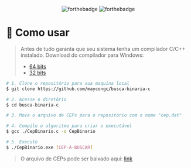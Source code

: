 <div align="center">

  ![forthebadge](https://forthebadge.com/images/badges/made-with-C.svg)
  ![forthebadge](https://forthebadge.com/images/badges/built-with-love.svg)
</div>

# 🤔 Como usar

> Antes de tudo garanta que seu sistema tenha um compilador C/C++ instalado.
>  Download do compilador para Windows:
> - [64 bits](https://github.com/jmeubank/tdm-gcc/releases/download/v9.2.0-tdm64-1/tdm64-gcc-9.2.0.exe)
> - [32 bits](https://github.com/jmeubank/tdm-gcc/releases/download/v9.2.0-tdm-1/tdm-gcc-9.2.0.exe)


```bash
# 1. Clone o repositório para sua maquina local
$ git clone https://github.com/maycongc/busca-binaria-c

# 2. Acesse o diretório
$ cd busca-binaria-c

# 3. Mova o arquivo de CEPs para o repositório com o nome "cep.dat"

# 4. Compile o algoritmo para criar o executável 
$ gcc ./CepBinario.c -o CepBinario

# 5. Execute
$ ./CepBinario.exe [CEP-A-BUSCAR]
```

> O arquivo de CEPs pode ser baixado aqui: [link](https://github.com/maycongc/merge-sort-ceps/releases/download/v1/cep.dat)
